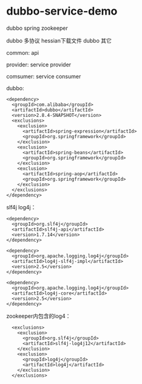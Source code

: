 # dubbo-service-demo

dubbo spring zookeeper

dubbo 多协议 hessian下载文件 dubbo 其它

common: api

provider: service provider

comsumer: service consumer


dubbo:

    <dependency>
      <groupId>com.alibaba</groupId>
      <artifactId>dubbo</artifactId>
      <version>2.8.4-SNAPSHOT</version>
      <exclusions>
        <exclusion>
          <artifactId>spring-expression</artifactId>
          <groupId>org.springframework</groupId>
        </exclusion>
        <exclusion>
          <artifactId>spring-beans</artifactId>
          <groupId>org.springframework</groupId>
        </exclusion>
        <exclusion>
          <artifactId>spring-aop</artifactId>
          <groupId>org.springframework</groupId>
        </exclusion>
      </exclusions>
    </dependency>
  </dependencies>

slf4j log4j：

    <dependency>
      <groupId>org.slf4j</groupId>
      <artifactId>slf4j-api</artifactId>
      <version>1.7.14</version>
    </dependency>

    <dependency>
      <groupId>org.apache.logging.log4j</groupId>
      <artifactId>log4j-slf4j-impl</artifactId>
      <version>2.5</version>
    </dependency>

    <dependency>
      <groupId>org.apache.logging.log4j</groupId>
      <artifactId>log4j-core</artifactId>
      <version>2.5</version>
    </dependency>

zookeeper内包含的log4：

      <exclusions>
        <exclusion>
          <groupId>org.slf4j</groupId>
          <artifactId>slf4j-log4j12</artifactId>
        </exclusion>
        <exclusion>
          <groupId>log4j</groupId>
          <artifactId>log4j</artifactId>
        </exclusion>
      </exclusions>
